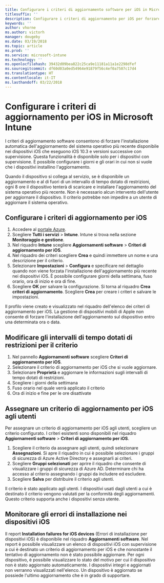```yaml
---
title: Configurare i criteri di aggiornamento software per iOS in Microsoft Intune
titlesuffix: ''
description: Configurare i criteri di aggiornamento per iOS per forzare l'installazione automatica dell'aggiornamento software più recente disponibile nei dispositivi iOS con supervisione.
keywords: ''
author: vhorne
ms.author: victorh
manager: dougeby
ms.date: 03/19/2018
ms.topic: article
ms.prod: ''
ms.service: microsoft-intune
ms.technology: ''
ms.openlocfilehash: 39432d09bea822c25ca9e11181a11a1e2298dfef
ms.sourcegitcommit: df60d03a0ed54964e91879f56c4ef0a7507c17d4
ms.translationtype: HT
ms.contentlocale: it-IT
ms.lasthandoff: 03/22/2018
---
```

# <a name="configure-ios-update-policies-in-microsoft-intune"></a>Configurare i criteri di aggiornamento per iOS in Microsoft Intune

I criteri di aggiornamento software consentono di forzare l'installazione automatica dell'aggiornamento del sistema operativo più recente disponibile nei dispositivi iOS che eseguono iOS 10.3 e versioni successive con supervisione. Questa funzionalità è disponibile solo per i dispositivi con supervisione. È possibile configurare i giorni e gli orari in cui non si vuole che i dispositivi installino l'aggiornamento. 

Quando il dispositivo si collega al servizio, se è disponibile un aggiornamento e al di fuori di un intervallo di tempo dotato di restrizioni, ogni 8 ore il dispositivo tenterà di scaricare e installare l'aggiornamento del sistema operativo più recente. Non è necessario alcun intervento dell'utente per aggiornare il dispositivo. Il criterio potrebbe non impedire a un utente di aggiornare il sistema operativo.

## <a name="configure-the-ios-update-policy"></a>Configurare i criteri di aggiornamento per iOS
1. Accedere al [portale Azure](https://portal.azure.com).
2. Scegliere **Tutti i servizi** > **Intune**. Intune si trova nella sezione **Monitoraggio e gestione**.
3. Nel riquadro **Intune** scegliere **Aggiornamenti software** > **Criteri di aggiornamento per iOS**.
4. Nel riquadro dei criteri scegliere **Crea** e quindi immettere un nome e una descrizione per il criterio.
5. Selezionare **Impostazioni** > **Configura** e specificare nel dettaglio quando non viene forzata l'installazione dell'aggiornamento più recente nei dispositivi iOS. È possibile configurare giorni della settimana, fuso orario, ora di inizio e ora di fine.
6. Scegliere **OK** per salvare la configurazione. Si torna al riquadro **Crea criteri di aggiornamento**. Scegliere **Crea** per creare i criteri e salvare le impostazioni.

Il profilo viene creato e visualizzato nel riquadro dell'elenco dei criteri di aggiornamento per iOS. La gestione di dispositivi mobili di Apple non consente di forzare l'installazione dell'aggiornamento sul dispositivo entro una determinata ora o data. 

## <a name="change-the-restricted-times-for-the-policy"></a>Modificare gli intervalli di tempo dotati di restrizioni per il criterio

1.  Nel pannello **Aggiornamenti software** scegliere **Criteri di aggiornamento per iOS**.
2.  Selezionare il criterio di aggiornamento per iOS che si vuole aggiornare.
3.  Selezionare **Proprietà** e aggiornare le informazioni sugli intervalli di tempo dotati di restrizioni.
4.  Scegliere i giorni della settimana
5.  Fuso orario nel quale verrà applicato il criterio
6.  Ora di inizio e fine per le ore disattivate

## <a name="assign-an-ios-update-policy-to-users"></a>Assegnare un criterio di aggiornamento per iOS agli utenti

Per assegnare un criterio di aggiornamento per iOS agli utenti, scegliere un criterio configurato. I criteri esistenti sono disponibili nel riquadro **Aggiornamenti software** > **Criteri di aggiornamento per iOS**.

1. Scegliere il criterio da assegnare agli utenti, quindi selezionare **Assegnazioni**. Si apre il riquadro in cui è possibile selezionare i gruppi di sicurezza di Azure Active Directory e assegnarli ai criteri.
2. Scegliere **Gruppi selezionati** per aprire il riquadro che consente di visualizzare i gruppi di sicurezza di Azure AD. Determinare chi ha accesso al criterio assegnando i gruppi da includere ed escludere.
3. Scegliere **Salva** per distribuire il criterio agli utenti.

Il criterio è stato applicato agli utenti. I dispositivi usati dagli utenti a cui è destinato il criterio vengono valutati per la conformità degli aggiornamenti. Questo criterio supporta anche i dispositivi senza utente.

## <a name="monitor-ios-device-installation-failures"></a>Monitorare gli errori di installazione nei dispositivi iOS
<!-- 1352223 -->
Il report **Installation failures for iOS devices** (Errori di installazione per dispositivi iOS) è disponibile nel riquadro **Aggiornamenti software**. Nel report è possibile visualizzare un elenco di dispositivi iOS con supervisione a cui è destinato un criterio di aggiornamento per iOS e che nonostante il tentativo di aggiornamento non è stato possibile aggiornare. Per ogni dispositivo, è possibile visualizzare lo stato del motivo per cui il dispositivo non è stato aggiornato automaticamente. I dispositivi integri e aggiornati non verranno visualizzati nell'elenco. Un dispositivo è aggiornato se possiede l'ultimo aggiornamento che è in grado di supportare.
